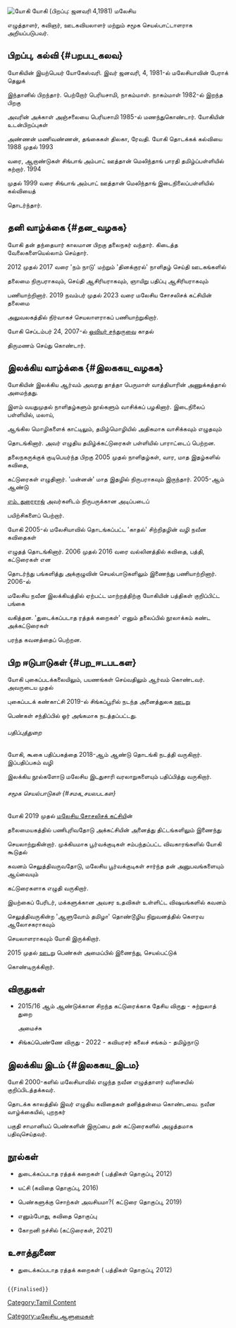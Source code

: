 ![யோகி](Yooki_01.jpg "யோகி") யோகி (பிறப்பு: ஜனவரி 4,1981) மலேசிய
எழுத்தாளர், கவிஞர், ஊடகவியலாளர் மற்றும் சமூக செயல்பாட்டாளராக அறியப்படுபவர்.

## பிறப்பு, கல்வி {#பறபப_கலவ}

யோகியின் இயற்பெயர் யோகேஸ்வரி. இவர் ஜனவரி, 4, 1981-ல் மலேசியாவின் பேராக் தெலுக்
இந்தானில் பிறந்தார். பெற்றோர் பெரியசாமி, நாகம்மாள். நாகம்மாள் 1982-ல் இறந்த பிறகு
அவரின் அக்காள் அஞ்சலையை பெரியசாமி 1985-ல் மணந்துகொண்டார். யோகியின் உடன்பிறப்புகள்
அண்ணன் மணிவண்ணன், தங்கைகள் திலகா, ரேவதி. யோகி தொடக்கக் கல்வியை 1988 முதல் 1993
வரை, ஆறாண்டுகள் சிங்பாங் அம்பாட் ஊத்தான் மெலிந்தாங் பாரதி தமிழ்ப்பள்ளியில் கற்றார். 1994
முதல் 1999 வரை சிங்பாங் அம்பாட் ஊத்தான் மெலிந்தாங் இடைநிலைப்பள்ளியில் கல்வியைத்
தொடர்ந்தார்.

## தனி வாழ்க்கை {#தன_வழகக}

யோகி தன் தந்தையார் காலமான பிறகு தலைநகர் வந்தார். கிடைத்த வேலைகளையெல்லாம் செய்தார்.
2012 முதல் 2017 வரை 'நம் நாடு' மற்றும் 'தினக்குரல்' நாளிதழ் செய்தி ஊடகங்களில்
தலைமை நிருபராகவும், செய்தி ஆசிரியராகவும், ஞாயிறு பதிப்பு ஆசிரியராகவும்
பணியாற்றினார். 2019 நவம்பர் முதல் 2023 வரை மலேசிய சோசலிசக் கட்சியின் தலைமை
அலுவலகத்தில் நிர்வாகச் செயலாளராகப் பணியாற்றுகிறார்.

யோகி செப்டம்பர் 24, 2007-ல் [ஓவியர் சந்துருவ](ஓவியர்_சந்துரு "wikilink")ை காதல்
திருமணம் செய்து கொண்டார்.

## இலக்கிய வாழ்க்கை {#இலககய_வழகக}

யோகியின் இலக்கிய ஆர்வம் அவரது தாத்தா பெருமாள் வாத்தியாரின் அணுக்கத்தால் அமைந்தது.
இளம் வயதுமுதல் நாளிதழ்களும் நூல்களும் வாசிக்கப் பழகினார். இடைநிலைப் பள்ளியில், மலாய்,
ஆங்கில மொழிகளைக் காட்டிலும், தமிழ்மொழியில் அதிகமாக வாசிக்கவும் எழுதவும்
தொடங்கினார். அவர் எழுதிய தமிழ்க்கட்டுரைகள் பள்ளியில் பாராட்டைப் பெற்றன.

தலைநகருக்குக் குடிபெயர்ந்த பிறகு 2005 முதல் நாளிதழ்கள், வார, மாத இதழ்களில் கவிதை,
கட்டுரைகள் எழுதினார். \'மன்னன்\' மாத இதழில் நிருபராகவும் இருந்தார். 2005-ஆம் ஆண்டு
[எம். துரைராஜ்](எம்._துரைராஜ் "wikilink") அவர்களிடம் நிருபருக்கான அடிப்படைப்
பயிற்சிகளைப் பெற்றார்.

யோகி 2005-ல் மலேசியாவில் தொடங்கப்பட்ட \'காதல்\' சிற்றிதழின் வழி நவீன கவிதைகள்
எழுதத் தொடங்கினார். 2006 முதல் 2016 வரை வல்லினத்தில் கவிதை, பத்தி, கட்டுரைகள் என
தொடர்ந்து பங்களித்து அக்குழுவின் செயல்பாடுகளிலும் இணைந்து பணியாற்றினார். 2006-ல்
மலேசிய நவீன இலக்கியத்தில் ஏற்பட்ட மாற்றத்திற்கு யோகியின் பத்திகள் குறிப்பிட்ட பங்கை
வகித்தன. \'துடைக்கப்படாத ரத்தக் கறைகள்\' எனும் தலைப்பில் நூலாக்கம் கண்ட அக்கட்டுரைகள்
பரந்த கவனத்தைப் பெற்றன.

## பிற ஈடுபாடுகள் {#பற_ஈடபடகள}

யோகி புகைப்படக்கலையிலும், பயணங்கள் செய்வதிலும் ஆர்வம் கொண்டவர். அவருடைய முதல்
புகைப்படக் கண்காட்சி 2019-ல் சிங்கப்பூரில் நடந்த அனைத்துலக [ஊடறு](ஊடறு "wikilink")
பெண்கள் சந்திப்பில் ஓர் அங்கமாக நடத்தப்பட்டது.

###### பதிப்புத்துறை

யோகி, கூகை பதிப்பகத்தை 2018-ஆம் ஆண்டு தொடங்கி நடத்தி வருகிறார். இப்பதிப்பகம் வழி
இலக்கிய நூல்களோடு மலேசிய இடதுசாரி வரலாறுகளையும் பதிப்பித்து வருகிறார்.

###### சமூக செயல்பாடுகள் {#சமக_சயலபடகள}

யோகி 2019 முதல் [மலேசிய சோசலிசக் கட்சிய](மலேசிய_சோசலிசக்_கட்சி "wikilink")ின்
தலைமையகத்தில் பணிபுரிவதோடு அக்கட்சியின் அனைத்து திட்டங்களிலும் இணைந்து
செயலாற்றுகின்றார். முக்கியமாக பூர்வக்குடிகள் சம்பந்தப்பட்ட விவகாரங்களில் யோகி கூடுதல்
கவனம் செலுத்திவருவதோடு, மலேசிய பூர்வக்குடிகள் சார்ந்த தன் அனுபவங்களையும் ஆய்வையும்
கட்டுரைகளாக எழுதி வருகிறார்.

இயற்கைப் பேரிடர், மக்களுக்கான அவசர உதவிகள் உள்ளிட்ட விஷயங்களில் கவனம்
செலுத்திவருகின்ற \'ஆளுவோம் தமிழா\' தொண்டூழிய நிறுவனத்தில் கௌரவ ஆலோசகராகவும்
செயலாளராகவும் யோகி இருக்கிறார்.

2015 முதல் [ஊடறு](ஊடறு "wikilink") பெண்கள் அமைப்பில் இணைந்து, செயல்பட்டுக்
கொண்டிருக்கிறார்.

## விருதுகள்

-   2015/16 ஆம் ஆண்டுக்கான சிறந்த கட்டுரைக்காக தேசிய விருது - சுற்றுலாத் துறை
    அமைச்சு
-   சிங்கப்பெண்ணே விருது - 2022 - கவியரசர் கலைச் சங்கம் - தமிழ்நாடு

## இலக்கிய இடம் {#இலககய_இடம}

யோகி 2000-களில் மலேசியாவில் எழுந்த நவீன எழுத்தாளர் வரிசையில் குறிப்பிடத்தக்கவர்.
தொடக்க காலத்தில் இவர் எழுதிய கவிதைகள் தனித்தன்மை கொண்டவை. நவீன வாழ்க்கையில், புறநகர்
பகுதி சாமானியப் பெண்களின் இருப்பை தன் கட்டுரைகளில் அழுத்தமாக பதிவுசெய்தவர்.

## நூல்கள்

-   துடைக்கப்படாத ரத்தக் கறைகள் ( பத்திகள் தொகுப்பு, 2012)
-   யட்சி (கவிதை தொகுப்பு, 2016)
-   பெண்களுக்கு சொற்கள் அவசியமா?( கட்டுரை தொகுப்பு, 2019)
-   எனும்போது, கவிதை தொகுப்பு
-   கோறனி நச்சில் (கட்டுரைகள், 2021)

## உசாத்துணை

-   துடைக்கப்படாத ரத்தக் கறைகள் ( பத்திகள் தொகுப்பு, 2012)

```{=mediawiki}
{{Finalised}}
```
[Category:Tamil Content](Category:Tamil_Content "wikilink")
[Category:மலேசிய ஆளுமைகள்](Category:மலேசிய_ஆளுமைகள் "wikilink")
